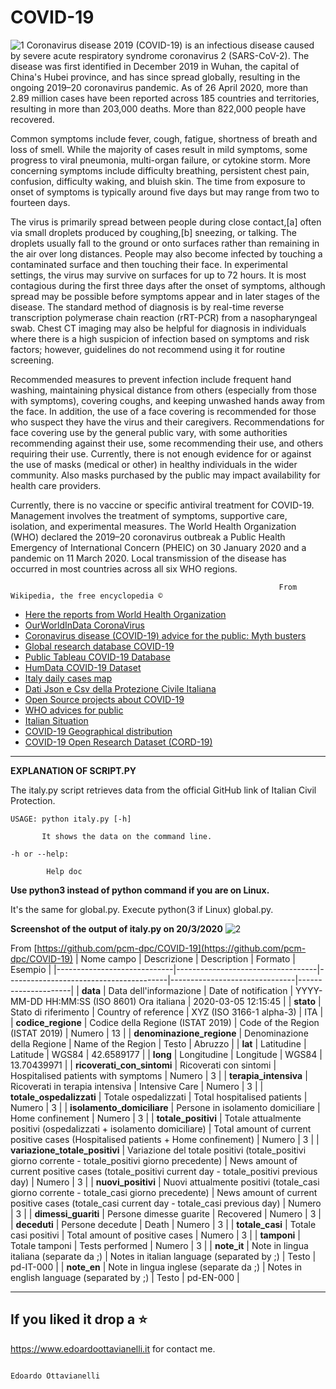 # COVID-19

![1](https://github.com/edoardottt/COVID-19/blob/master/Images/1.png)
Coronavirus disease 2019 (COVID-19) is an infectious disease caused by severe acute respiratory syndrome coronavirus 2 (SARS-CoV-2). The disease was first identified in December 2019 in Wuhan, the capital of China's Hubei province, and has since spread globally, resulting in the ongoing 2019–20 coronavirus pandemic. As of 26 April 2020, more than 2.89 million cases have been reported across 185 countries and territories, resulting in more than 203,000 deaths. More than 822,000 people have recovered.

Common symptoms include fever, cough, fatigue, shortness of breath and loss of smell. While the majority of cases result in mild symptoms, some progress to viral pneumonia, multi-organ failure, or cytokine storm. More concerning symptoms include difficulty breathing, persistent chest pain, confusion, difficulty waking, and bluish skin. The time from exposure to onset of symptoms is typically around five days but may range from two to fourteen days.

The virus is primarily spread between people during close contact,[a] often via small droplets produced by coughing,[b] sneezing, or talking. The droplets usually fall to the ground or onto surfaces rather than remaining in the air over long distances. People may also become infected by touching a contaminated surface and then touching their face. In experimental settings, the virus may survive on surfaces for up to 72 hours. It is most contagious during the first three days after the onset of symptoms, although spread may be possible before symptoms appear and in later stages of the disease. The standard method of diagnosis is by real-time reverse transcription polymerase chain reaction (rRT-PCR) from a nasopharyngeal swab. Chest CT imaging may also be helpful for diagnosis in individuals where there is a high suspicion of infection based on symptoms and risk factors; however, guidelines do not recommend using it for routine screening.

Recommended measures to prevent infection include frequent hand washing, maintaining physical distance from others (especially from those with symptoms), covering coughs, and keeping unwashed hands away from the face. In addition, the use of a face covering is recommended for those who suspect they have the virus and their caregivers. Recommendations for face covering use by the general public vary, with some authorities recommending against their use, some recommending their use, and others requiring their use. Currently, there is not enough evidence for or against the use of masks (medical or other) in healthy individuals in the wider community. Also masks purchased by the public may impact availability for health care providers.

Currently, there is no vaccine or specific antiviral treatment for COVID-19. Management involves the treatment of symptoms, supportive care, isolation, and experimental measures. The World Health Organization (WHO) declared the 2019–20 coronavirus outbreak a Public Health Emergency of International Concern (PHEIC) on 30 January 2020 and a pandemic on 11 March 2020. Local transmission of the disease has occurred in most countries across all six WHO regions.


                                                                From Wikipedia, the free encyclopedia ©


- [Here the reports from World Health Organization](https://www.who.int/emergencies/diseases/novel-coronavirus-2019/situation-reports)
- [OurWorldInData CoronaVirus](https://ourworldindata.org/coronavirus)
- [Coronavirus disease (COVID-19) advice for the public: Myth busters](https://www.who.int/emergencies/diseases/novel-coronavirus-2019/advice-for-public/myth-busters)
- [Global research database COVID-19](https://www.who.int/emergencies/diseases/novel-coronavirus-2019/global-research-on-novel-coronavirus-2019-ncov)
- [Public Tableau COVID-19 Database](https://public.tableau.com/profile/anya.#!/vizhome/COVID-19Cases_15835248531800/COVID-19Cases)
- [HumData COVID-19 Dataset](https://data.humdata.org/dataset/novel-coronavirus-2019-ncov-cases)
- [Italy daily cases map](https://observablehq.com/@jashkenas/italy-coronavirus-daily-cases-map-covid-19)
- [Dati Json e Csv della Protezione Civile Italiana](https://github.com/pcm-dpc/COVID-19)
- [Open Source projects about COVID-19](https://weileizeng.github.io/Open-Source-COVID-19/)
- [WHO advices for public](https://www.who.int/emergencies/diseases/novel-coronavirus-2019/advice-for-public)
- [Italian Situation](http://www.salute.gov.it/portale/nuovocoronavirus/dettaglioContenutiNuovoCoronavirus.jsp?lingua=italiano&id=5351&area=nuovoCoronavirus&menu=vuoto)
- [COVID-19 Geographical distribution](https://www.ecdc.europa.eu/en/geographical-distribution-2019-ncov-cases)
- [COVID-19 Open Research Dataset (CORD-19)](https://pages.semanticscholar.org/coronavirus-research)

----------------------------------------------------------------------------------------------------------

**EXPLANATION OF SCRIPT.PY**

The italy.py script retrieves data from the official GitHub link of Italian Civil Protection.

    USAGE: python italy.py [-h]

           It shows the data on the command line.

    -h or --help:

            Help doc

**Use python3 instead of python command if you are on Linux.**

It's the same for global.py. Execute python(3 if Linux) global.py. 

**Screenshot of the output of italy.py on 20/3/2020**
![2](https://github.com/edoardottt/COVID-19/blob/master/Images/2.png)

From [https://github.com/pcm-dpc/COVID-19](https://github.com/pcm-dpc/COVID-19)
| Nome campo                  | Descrizione                       | Description                            | Formato                       | Esempio             |
|-----------------------------|-----------------------------------|----------------------------------------|-------------------------------|---------------------|
| **data**                        | Data dell'informazione            | Date of notification                   | YYYY-MM-DD HH:MM:SS (ISO 8601) Ora italiana | 2020-03-05 12:15:45 |
| **stato**                       | Stato di riferimento              | Country of reference                   | XYZ (ISO 3166-1 alpha-3)      | ITA                 |
| **codice_regione**              | Codice della Regione (ISTAT 2019) | Code of the Region (ISTAT 2019)        | Numero                        | 13                  |
| **denominazione_regione**       | Denominazione della Regione       | Name of the Region                     | Testo                         | Abruzzo             |
| **lat**                         | Latitudine                        | Latitude                               | WGS84                         | 42.6589177          |
| **long**                        | Longitudine                       | Longitude                              | WGS84                         | 13.70439971         |
| **ricoverati_con_sintomi**      | Ricoverati con sintomi            | Hospitalised patients with symptoms    | Numero                        | 3                   |
| **terapia_intensiva**           | Ricoverati in terapia intensiva   | Intensive Care                         | Numero                        | 3                   |
| **totale_ospedalizzati**        | Totale ospedalizzati              | Total hospitalised patients            | Numero                        | 3                   |
| **isolamento_domiciliare**      | Persone in isolamento domiciliare | Home confinement                       | Numero                        | 3                   |
| **totale_positivi** | Totale attualmente positivi (ospedalizzati + isolamento domiciliare)      | Total amount of current positive cases (Hospitalised patients + Home confinement)  | Numero                        | 3                   |
| **variazione_totale_positivi**  | Variazione del totale positivi (totale_positivi giorno corrente - totale_positivi giorno precedente)       | News amount of current positive cases (totale_positivi current day - totale_positivi previous day)  | Numero                        | 3                   |
| **nuovi_positivi**  | Nuovi attualmente positivi (totale_casi giorno corrente - totale_casi giorno precedente)       | News amount of current positive cases (totale_casi current day - totale_casi previous day)  | Numero                        | 3                   |
| **dimessi_guariti**             | Persone dimesse guarite           | Recovered                              | Numero                        | 3                   |
| **deceduti**                    | Persone decedute                  | Death                                  | Numero                        | 3                   |
| **totale_casi**                 | Totale casi positivi              | Total amount of positive cases         | Numero                        | 3                   |
| **tamponi**                     | Totale tamponi                    | Tests performed                        | Numero                        | 3                   |
| **note_it**                     | Note in lingua italiana (separate da ;)                   | Notes in italian language (separated by ;)                       | Testo                        | pd-IT-000                   |
| **note_en**                     | Note in lingua inglese (separate da ;)                    | Notes in english language (separated by ;)                       | Testo                        | pd-EN-000                   |


--------------------------
If you liked it drop a :star:
--------------------------

https://www.edoardoottavianelli.it for contact me.


                                                                      Edoardo Ottavianelli
